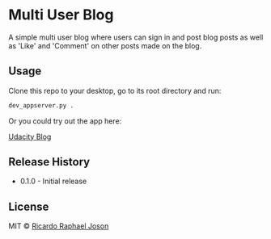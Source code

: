 # Multi User Blog

A simple multi user blog where users can sign in and post blog posts as well as 'Like' and 'Comment' on other posts made on the blog.

## Usage
Clone this repo to your desktop, go to its root directory and run:
```bash
dev_appserver.py .
```

Or you could try out the app here:

[Udacity Blog](http://fsnd-rrjoson-blog.appspot.com/)

## Release History
* 0.1.0 - Initial release

## License

MIT © [Ricardo Raphael Joson](http://rrjoson.com)
